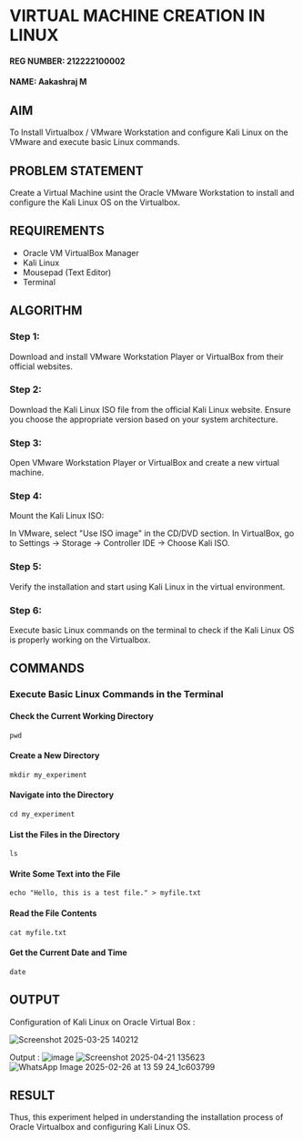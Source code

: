  # VIRTUAL MACHINE CREATION IN LINUX
 
#### REG NUMBER: 212222100002
#### NAME: Aakashraj M

## AIM

To Install Virtualbox / VMware Workstation and configure Kali Linux on the VMware and execute basic Linux commands.

## PROBLEM STATEMENT

Create a Virtual Machine usint the Oracle VMware Workstation to install and configure the Kali Linux OS on the Virtualbox.



## REQUIREMENTS
- Oracle VM VirtualBox Manager
- Kali Linux
- Mousepad (Text Editor)
- Terminal

## ALGORITHM
 ### Step 1: 
Download and install VMware Workstation Player or VirtualBox from their official websites.
 ### Step 2:
Download the Kali Linux ISO file from the official Kali Linux website. Ensure you choose the appropriate version based on your system architecture.
 ### Step 3:
 Open VMware Workstation Player or VirtualBox and create a new virtual machine.
 ### Step 4:
Mount the Kali Linux ISO:

In VMware, select "Use ISO image" in the CD/DVD section.
In VirtualBox, go to Settings → Storage → Controller IDE → Choose Kali ISO.
 ### Step 5:
Verify the installation and start using Kali Linux in the virtual environment.
 ### Step 6:
Execute basic Linux commands on the terminal to check if the Kali Linux OS is properly working on the Virtualbox.
 
## COMMANDS

###  Execute Basic Linux Commands in the Terminal
#### Check the Current Working Directory
```
pwd
```
#### Create a New Directory
```
mkdir my_experiment
```

#### Navigate into the Directory
```
cd my_experiment
```
#### List the Files in the Directory
```
ls
```

#### Write Some Text into the File
```
echo "Hello, this is a test file." > myfile.txt
```

#### Read the File Contents
```
cat myfile.txt
```
#### Get the Current Date and Time
```
date
```

## OUTPUT

Configuration of Kali Linux on Oracle Virtual Box :

![Screenshot 2025-03-25 140212](https://github.com/user-attachments/assets/662ee78b-e479-4b1f-802b-b668473fa61f)

Output : 
![image](https://github.com/user-attachments/assets/ae841396-74e3-4ffe-af73-5a1c9c91d900)
![Screenshot 2025-04-21 135623](https://github.com/user-attachments/assets/39e5def2-b2b5-4f49-bec4-beb0bae7bae4)
![WhatsApp Image 2025-02-26 at 13 59 24_1c603799](https://github.com/user-attachments/assets/bdb5a52e-f093-4767-9cb1-0c4ffc8fe11f)

## RESULT
Thus, this experiment helped in understanding the installation process of Oracle Virtualbox and configuring Kali Linux OS.

  


